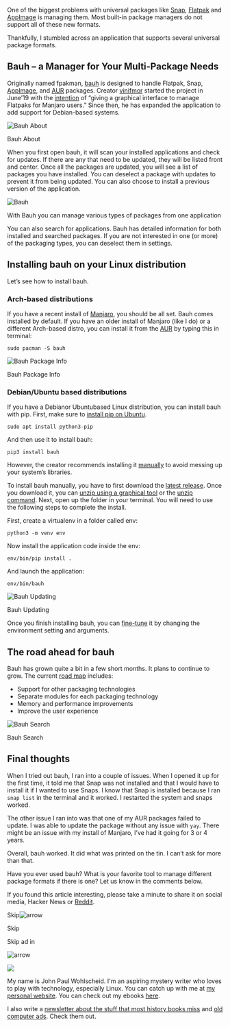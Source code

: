 One of the biggest problems with universal packages like [Snap](https://snapcraft.io/), [Flatpak](https://flatpak.org/) and [AppImage](https://appimage.org/) is managing them. Most built-in package managers do not support all of these new formats.

Thankfully, I stumbled across an application that supports several universal package formats.

## Bauh – a Manager for Your Multi-Package Needs

Originally named fpakman, [bauh](https://github.com/vinifmor/bauh) is designed to handle Flatpak, Snap, [AppImage](https://itsfoss.com/use-appimage-linux/), and [AUR](https://itsfoss.com/best-aur-helpers/) packages. Creator [vinifmor](https://github.com/vinifmor) started the project in June’19 with the [intention](https://forum.manjaro.org/t/bauh-formerly-known-as-fpakman-a-gui-for-flatpak-and-snap-management/96180) of “giving a graphical interface to manage Flatpaks for Manjaro users.” Since then, he has expanded the application to add support for Debian-based systems.

![Bauh About](https://itsfoss.com/wp-content/uploads/2019/11/bauh-about.jpg)

Bauh About

When you first open bauh, it will scan your installed applications and check for updates. If there are any that need to be updated, they will be listed front and center. Once all the packages are updated, you will see a list of packages you have installed. You can deselect a package with updates to prevent it from being updated. You can also choose to install a previous version of the application.

![Bauh](https://itsfoss.com/wp-content/uploads/2019/11/bauh.jpg)

With Bauh you can manage various types of packages from one application

You can also search for applications. Bauh has detailed information for both installed and searched packages. If you are not interested in one (or more) of the packaging types, you can deselect them in settings.

## Installing bauh on your Linux distribution

Let’s see how to install bauh.

### Arch-based distributions

If you have a recent install of [Manjaro](https://manjaro.org/), you should be all set. Bauh comes installed by default. If you have an older install of Manjaro (like I do) or a different Arch-based distro, you can install it from the [AUR](https://aur.archlinux.org/packages/bauh) by typing this in terminal:

```
sudo pacman -S bauh
```

![Bauh Package Info](https://itsfoss.com/wp-content/uploads/2019/11/bauh-package-info.jpg)

Bauh Package Info

### Debian/Ubuntu based distributions

If you have a Debianor Ubuntubased Linux distribution, you can install bauh with pip. First, make sure to [install pip on Ubuntu](https://itsfoss.com/install-pip-ubuntu/).

```
sudo apt install python3-pip
```

And then use it to install bauh:

```
pip3 install bauh
```

However, the creator recommends installing it [manually](https://github.com/vinifmor/bauh#manual-installation) to avoid messing up your system’s libraries.

To install bauh manually, you have to first download the [latest release](https://github.com/vinifmor/bauh/releases). Once you download it, you can [unzip using a graphical tool](https://itsfoss.com/unzip-linux/) or the [unzip command](https://linuxhandbook.com/unzip-command/). Next, open up the folder in your terminal. You will need to use the following steps to complete the install.

First, create a virtualenv in a folder called env:

```
python3 -m venv env
```

Now install the application code inside the env:

```
env/bin/pip install .
```

And launch the application:

```
env/bin/bauh
```

![Bauh Updating](https://itsfoss.com/wp-content/uploads/2019/11/bauh-updating.jpg)

Bauh Updating

Once you finish installing bauh, you can [fine-tune](https://github.com/vinifmor/bauh#general-settings) it by changing the environment setting and arguments.

## The road ahead for bauh

Bauh has grown quite a bit in a few short months. It plans to continue to grow. The current [road map](https://github.com/vinifmor/bauh#roadmap) includes:

-   Support for other packaging technologies
-   Separate modules for each packaging technology
-   Memory and performance improvements
-   Improve the user experience

![Bauh Search](https://itsfoss.com/wp-content/uploads/2019/11/bauh-search-800x319.png)

Bauh Search

## Final thoughts

When I tried out bauh, I ran into a couple of issues. When I opened it up for the first time, it told me that Snap was not installed and that I would have to install it if I wanted to use Snaps. I know that Snap is installed because I ran `snap list` in the terminal and it worked. I restarted the system and snaps worked.

The other issue I ran into was that one of my AUR packages failed to update. I was able to update the package without any issue with `yay`. There might be an issue with my install of Manjaro, I’ve had it going for 3 or 4 years.

Overall, bauh worked. It did what was printed on the tin. I can’t ask for more than that.

Have you ever used bauh? What is your favorite tool to manage different package formats if there is one? Let us know in the comments below.

If you found this article interesting, please take a minute to share it on social media, Hacker News or [Reddit](https://reddit.com/r/linuxusersgroup).

Skip![arrow](https://sdk.apester.com/assets/iconRightArrow.svg)

Skip

Skip ad in

![arrow](https://sdk.apester.com/assets/iconRightArrow.svg)

![](https://itsfoss.com/wp-content/gravatars/4294f7c8ccf41abdd950c3566d5371cc)

My name is John Paul Wohlscheid. I'm an aspiring mystery writer who loves to play with technology, especially Linux. You can catch up with me at [my personal website](http://johnpaulwohlscheid.work/). You can check out my ebooks [here](https://books2read.com/ap/RW7mNR/John-Paul-Wohlscheid).

I also write a [newsletter about the stuff that most history books miss](https://historicaltidbits.substack.com/) and [old computer ads](https://computeradsfromthepast.substack.com/). Check them out.